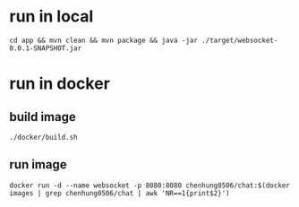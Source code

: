 
# run in local
```
cd app && mvn clean && mvn package && java -jar ./target/websocket-0.0.1-SNAPSHOT.jar
```
# run in docker
## build image 
```
./docker/build.sh
```
## run image
```
docker run -d --name websocket -p 8080:8080 chenhung0506/chat:$(docker images | grep chenhung0506/chat | awk 'NR==1{print$2}')
```